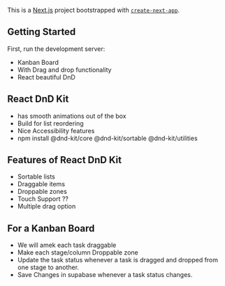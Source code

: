 This is a [Next.js](https://nextjs.org) project bootstrapped with [`create-next-app`](https://nextjs.org/docs/app/api-reference/cli/create-next-app).

## Getting Started

First, run the development server:

- Kanban Board
- With Drag and drop functionality
- React beautiful DnD

## React DnD Kit
- has smooth animations out of the box
- Build for list reordering
- Nice Accessibility features
- npm install @dnd-kit/core @dnd-kit/sortable @dnd-kit/utilities

## Features of React DnD Kit
- Sortable lists
- Draggable items
- Droppable zones
- Touch Support ??
- Multiple drag option

## For a Kanban Board 
- We will amek each task draggable
- Make each stage/column Droppable zone
- Update the task status whenever a task is dragged and dropped from one stage to another.
- Save Changes in supabase whenever a task status changes.